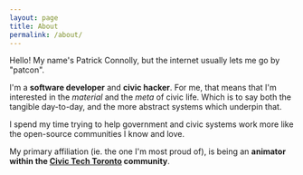 ```yaml
---
layout: page
title: About
permalink: /about/
---
```

Hello! My name's Patrick Connolly, but the internet usually lets me go by
"patcon".

I'm a **software developer** and **civic hacker**. For me, that means that I'm
interested in the _material_ and the _meta_ of civic life. Which is to say both
the tangible day-to-day, and the more abstract systems which underpin that.

I spend my time trying to help government and civic systems work more like the
open-source communities I know and love.

My primary affiliation (ie. the one I'm most proud of), is being an **animator
within the [Civic Tech Toronto](http://civictech.ca) community**.
